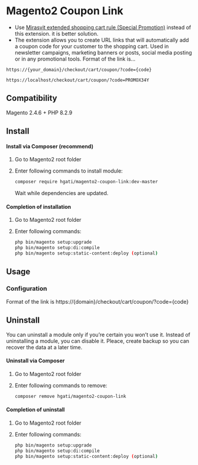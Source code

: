 # Magento2 Coupon Link
- Use <a href="https://mirasvit.com/magento-2-extended-shopping-cart-rules.html">Mirasvit extended shopping cart rule (Special Promotion)</a> instead of this extension. it is better solution.
- The extension allows you to create URL links that will automatically add a coupon code for your customer to the shopping cart. Used in newsletter campaigns, marketing banners or posts, social media posting or in any promotional tools.
Format of the link is...
```
https://{your_domain}/checkout/cart/coupon/?code={code}
```
```
https://localhost/checkout/cart/coupon/?code=PROMOX34Y
```

## Compatibility
Magento 2.4.6 + PHP 8.2.9

## Install

#### Install via Composer (recommend)

1. Go to Magento2 root folder

2. Enter following commands to install module:

    ```bash
    composer require hgati/magento2-coupon-link:dev-master
    ```

   Wait while dependencies are updated.

#### Completion of installation

1. Go to Magento2 root folder

2. Enter following commands:

    ```bash
    php bin/magento setup:upgrade
    php bin/magento setup:di:compile
    php bin/magento setup:static-content:deploy (optional)
    ```
## Usage

### Configuration

Format of the link is https://{domain}/checkout/cart/coupon/?code={code}

## Uninstall

You can uninstall a module only if you’re certain you won’t use it. Instead of uninstalling a module, you can disable it. Pleace, create backup so you can recover the data at a later time.

#### Uninstall via Composer

1. Go to Magento2 root folder

2. Enter following commands to remove:

    ```bash
    composer remove hgati/magento2-coupon-link
    ```
#### Completion of uninstall

1. Go to Magento2 root folder

2. Enter following commands:

    ```bash
    php bin/magento setup:upgrade
    php bin/magento setup:di:compile
    php bin/magento setup:static-content:deploy (optional)
    ```
